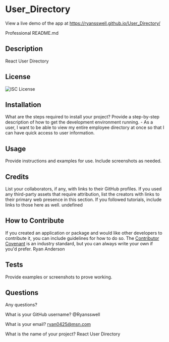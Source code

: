 # User_Directory

View a live demo of the app at https://ryansswell.github.io/User_Directory/

Professional README.md

## Description

React User Directory

## License

![ISC License](https://img.shields.io/static/v1.svg?label=License&message=MIT&color=yellow)

## Installation

What are the steps required to install your project? Provide a step-by-step description of how to get the development environment running. - As a user, I want to be able to view my entire employee directory at once so that I can have quick access to user information.

## Usage

Provide instructions and examples for use. Include screenshots as needed.

## Credits

List your collaborators, if any, with links to their GitHub profiles.
If you used any third-party assets that require attribution, list the creators with links to their primary web presence in this section.
If you followed tutorials, include links to those here as well. undefined

## How to Contribute

If you created an application or package and would like other developers to contribute it, you can include guidelines for how to do so. The [Contributor Covenant](https://www.contributor-covenant.org/) is an industry standard, but you can always write your own if you'd prefer. Ryan Anderson

## Tests

Provide examples or screenshots to prove working.

## Questions

Any questions?

What is your GitHub username? @Ryansswell

What is your email? ryan0425@msn.com

What is the name of your project? React User Directory
